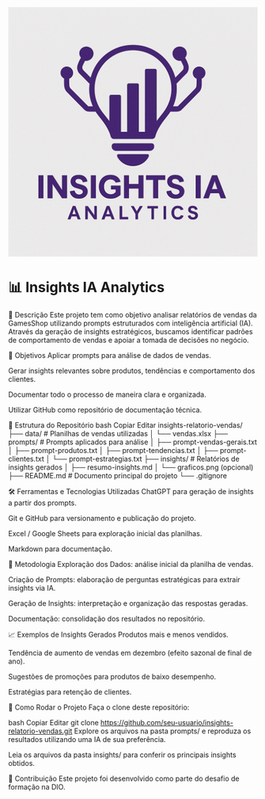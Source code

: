 ![Logo do Projeto](img/projeto_teste.png)

# 📊 Insights IA Analytics

📝 Descrição
Este projeto tem como objetivo analisar relatórios de vendas da GamesShop utilizando prompts estruturados com inteligência artificial (IA). Através da geração de insights estratégicos, buscamos identificar padrões de comportamento de vendas e apoiar a tomada de decisões no negócio.

🎯 Objetivos
Aplicar prompts para análise de dados de vendas.

Gerar insights relevantes sobre produtos, tendências e comportamento dos clientes.

Documentar todo o processo de maneira clara e organizada.

Utilizar GitHub como repositório de documentação técnica.

📂 Estrutura do Repositório
bash
Copiar
Editar
insights-relatorio-vendas/
├── data/               # Planilhas de vendas utilizadas
│   └── vendas.xlsx
├── prompts/            # Prompts aplicados para análise
│   ├── prompt-vendas-gerais.txt
│   ├── prompt-produtos.txt
│   ├── prompt-tendencias.txt
│   ├── prompt-clientes.txt
│   └── prompt-estrategias.txt
├── insights/           # Relatórios de insights gerados
│   ├── resumo-insights.md
│   └── graficos.png (opcional)
├── README.md           # Documento principal do projeto
└── .gitignore

🛠️ Ferramentas e Tecnologias Utilizadas
ChatGPT para geração de insights a partir dos prompts.

Git e GitHub para versionamento e publicação do projeto.

Excel / Google Sheets para exploração inicial das planilhas.

Markdown para documentação.

🧠 Metodologia
Exploração dos Dados: análise inicial da planilha de vendas.

Criação de Prompts: elaboração de perguntas estratégicas para extrair insights via IA.

Geração de Insights: interpretação e organização das respostas geradas.

Documentação: consolidação dos resultados no repositório.

📈 Exemplos de Insights Gerados
Produtos mais e menos vendidos.

Tendência de aumento de vendas em dezembro (efeito sazonal de final de ano).

Sugestões de promoções para produtos de baixo desempenho.

Estratégias para retenção de clientes.

🚀 Como Rodar o Projeto
Faça o clone deste repositório:

bash
Copiar
Editar
git clone https://github.com/seu-usuario/insights-relatorio-vendas.git
Explore os arquivos na pasta prompts/ e reproduza os resultados utilizando uma IA de sua preferência.

Leia os arquivos da pasta insights/ para conferir os principais insights obtidos.

🙌 Contribuição
Este projeto foi desenvolvido como parte do desafio de formação na DIO.




